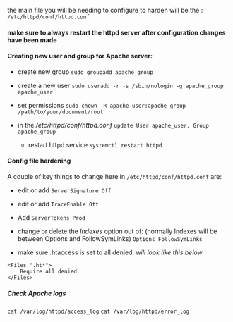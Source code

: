 
the main file you will be needing to configure to harden will be the :
`/etc/httpd/conf/httpd.conf`

#### make sure to always restart the httpd server after configuration changes have been made

#### Creating new user and group for Apache server:
- create new group `sudo groupadd apache_group`
- create a new user `sudo useradd -r -s /sbin/nologin -g apache_group apache_user`
- set permissions `sudo chown -R apache_user:apache_group /path/to/your/document/root`

- in the  */etc/httpd/conf/httpd.conf* `update User apache_user, Group apache_group`
  - restart httpd service `systemctl restart httpd`
#### Config file hardening
A couple of key things to change here in `/etc/httpd/conf/httpd.conf` are:

- edit or add `ServerSignature Off`

- edit or add `TraceEnable Off`

- Add `ServerTokens Prod`

- change or delete the *Indexes* option out of: (normally Indexes will be between Options and FollowSymLinks)
  `Options FollowSymLinks`

- make sure .htaccess is set to all denied:
  *will look like this below*
```
<Files ".ht*">
    Require all denied
</Files>
```
##### Check Apache logs
`cat /var/log/httpd/access_log`
`cat /var/log/httpd/error_log`





